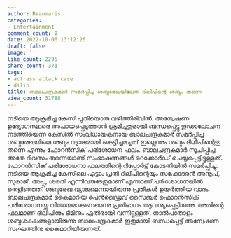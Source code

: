 ```yaml
---
author: Beaumaris
categories:
- Entertainment
comment_count: 0
date: 2022-10-06 13:12:26
draft: false
image: ''
like_count: 2295
share_count: 371
tags:
- actress attack case
- dilip
title: ബാലചന്ദ്രകുമാർ സമർപ്പിച്ച ശബ്ദരേഖയിലേത് ദിലീപിന്റെ ശബ്ദം തന്നെ
view_count: 31788
---
```


നടിയെ ആക്രമിച്ച കേസ് പുതിയൊരു വഴിത്തിരിവിൽ. അന്വേഷണ ഉദ്യോഗസ്ഥരെ അപായപ്പെടുത്താൻ ശ്രമിച്ചതുമായി ബന്ധപ്പെട്ടു ഗൂഢാലോചന നടത്തിയെന്ന കേസിൽ സംവിധായകനായ ബാലചന്ദ്രകുമാർ സമർപ്പിച്ച ശബ്ദരേഖയിലെ ശബ്ദം വ്യാജമായി കെട്ടിച്ചമച്ചത് ഇല്ലെന്നും ശബ്ദം ദിലീപിന്റെതു തന്നെ എന്നും ഫോറൻസിക് പരിശോധന ഫലം. ബാലചന്ദ്രകുമാര്‍ സൂചിപ്പിച്ച അതേ ദിവസം തന്നെയാണ് സംഭാഷണങ്ങള്‍ റെക്കോര്‍ഡ് ചെയ്യപ്പെട്ടിട്ടുള്ളത്. ഫോറൻസിക് പരിശോധനാ ഫലത്തിന്റെ റിപ്പോർട്ട് കോടതിയിൽ സമർപ്പിച്ചു. നടിയെ ആക്രമിച്ച കേസിലെ എട്ടാം പ്രതി ദിലീപിന്റെയും സഹോദരന്‍ അനൂപ്, സുരാജ്, അപ്പു, ശരത് എന്നിവരുടേതുമാണ് എന്നാണ് പരിശോധനയില്‍ തെളിഞ്ഞത്. ശബ്ദരേഖ വ്യാജമെന്നായിരുന്നു പ്രതികൾ ഉയർത്തിയ വാദം. ബാലചന്ദ്രകുമാർ കൈമാറിയ പെൻഡ്രൈവ് സൈബർ ഫൊറൻസിക് പരിശോധനയ്ക്കു വിധേയമാക്കണമെന്നു പ്രതിഭാഗം ആവശ്യപ്പെട്ടിരുന്നു. അതിന്റെ ഫലമാണ് ദിലീപിനും ടീമിനും എതിരായി വന്നിട്ടുള്ളത്. നാല്‍പതോളം ശബ്ദശകലങ്ങളായിരുന്നു ബാലചന്ദ്രകുമാര്‍ ഇതുമായി ബന്ധപ്പെട്ട് അന്വേഷണ സംഘത്തിനു കൈമാറിയിരുന്നത്.